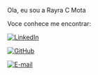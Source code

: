 Ola,
eu sou a Rayra C Mota

Voce conhece me encontrar:

[![LinkedIn](https://img.shields.io/badge/LinkedIn-0077B5?style=for-the-badge&logo=linkedin&logoColor=white)](https://www.linkedin.com/in/rayra-c-mota/)

[![GitHub](https://img.shields.io/badge/GitHub-100000?style=for-the-badge&logo=github&logoColor=white)](https://github.com/RayraCMota)

[![E-mail](https://img.shields.io/badge/-Email-000?style=for-the-badge&logo=microsoft-outlook&logoColor=007BFF)](mailto:rayracmota@hotmail.com)